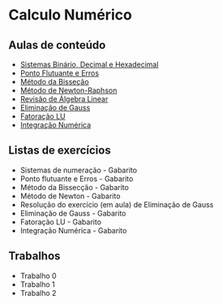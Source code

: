 # Calculo Numérico

## Aulas de conteúdo ##
* [Sistemas Binário, Decimal e Hexadecimal](https://github.com/philsf/Calculo_Numerico/raw/master/Notas_de_aula/CN-Notas_de_aula-SistNum.pdf)
* [Ponto Flutuante e Erros](https://github.com/philsf/Calculo_Numerico/raw/master/Notas_de_aula/CN-Notas_de_aula-PF_Erro.pdf)
* [Método da Bisseção](https://github.com/philsf/Calculo_Numerico/raw/master/Notas_de_aula/CN-Notas_de_aula-Bisseccao.pdf)
* [Método de Newton-Raphson](https://github.com/philsf/Calculo_Numerico/raw/master/Notas_de_aula/CN-Notas_de_aula-Newton.pdf)
* [Revisão de Álgebra Linear](https://github.com/philsf/Calculo_Numerico/raw/master/Notas_de_aula/CN-Notas_de_aula-Revisao_AL.pdf)
* [Eliminação de Gauss](https://github.com/philsf/Calculo_Numerico/raw/master/Notas_de_aula/CN-Notas_de_aula-Eliminacao_Gauss.pdf)
* [Fatoração LU](https://github.com/philsf/Calculo_Numerico/raw/master/Notas_de_aula/CN-Notas_de_aula-FatLU.pdf)
* [Integração Numérica](https://github.com/philsf/Calculo_Numerico/raw/master/Notas_de_aula/CN-Notas_de_aula-Integracao.pdf)

## Listas de exercícios ##

* Sistemas de numeração - Gabarito
* Ponto flutuante e Erros - Gabarito
* Método da Bissecção - Gabarito
* Método de Newton - Gabarito
* Resolução do exercício (em aula) de Eliminação de Gauss
* Eliminação de Gauss - Gabarito
* Fatoração LU - Gabarito
* Integração Numérica - Gabarito

## Trabalhos ##
* Trabalho 0
* Trabalho 1
* Trabalho 2

